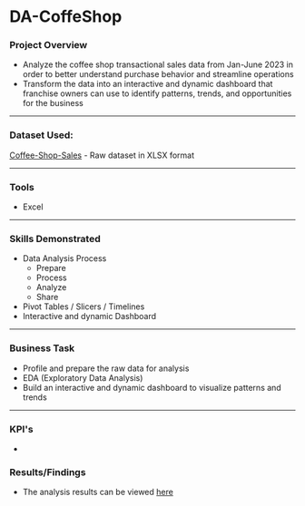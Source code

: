 # DA-CoffeShop

### Project Overview
* Analyze the coffee shop transactional sales data from Jan-June 2023 in order to better understand purchase behavior and streamline operations
* Transform the data into an interactive and dynamic dashboard that franchise owners can use to identify patterns, trends, and opportunities for the business

---

### Dataset Used:
[Coffee-Shop-Sales](Data-Source/Coffee-Shop-Sales.xlsx) - Raw dataset in XLSX format

---

### Tools
* Excel

---

### Skills Demonstrated
* Data Analysis Process
    * Prepare
    * Process
    * Analyze
    * Share
* Pivot Tables / Slicers / Timelines
* Interactive and dynamic Dashboard

---

### Business Task
* Profile and prepare the raw data for analysis
* EDA (Exploratory Data Analysis)
* Build an interactive and dynamic dashboard to visualize patterns and trends

---

### KPI's
* 

### Results/Findings
* The analysis results can be viewed [here](Results.md)
 
